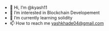 - 👋 Hi, I’m @kyash11
- 👀 I’m interested in Blockchain Developement
- 🌱 I’m currently learning solidity
- 📫 How to reach me yashkhade04@gmail.com

<!---
kyash11/kyash11 is a ✨ special ✨ repository because its `README.md` (this file) appears on your GitHub profile.
You can click the Preview link to take a look at your changes.
--->
